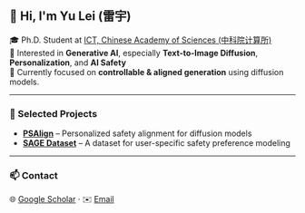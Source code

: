 ## 👋 Hi, I'm Yu Lei (雷宇)

🎓 Ph.D. Student at [ICT, Chinese Academy of Sciences (中科院计算所)](https://www.ict.ac.cn/)  
🔬 Interested in **Generative AI**, especially **Text-to-Image Diffusion**, **Personalization**, and **AI Safety**  
📍 Currently focused on **controllable & aligned generation** using diffusion models.

---

### 🔧 Selected Projects

- [**PSAlign**](https://github.com/M-E-AGI-Lab/PSAlign) – Personalized safety alignment for diffusion models  
- [**SAGE Dataset**](https://github.com/M-E-AGI-Lab/PSAlign) – A dataset for user-specific safety preference modeling

---

### 📫 Contact

🌐 [Google Scholar](https://scholar.google.com/citations?user=MbpRPIQAAAAJ) · ✉️ [Email](mailto:leiyu2648@gmail.com)

